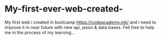 # My-first-ever-web-created-
My first web i created in bootcamp https://codeacademy.mk/ and i need to improve it in near future with new api, jason &amp; data bases. Fell free to help me in the process of my learning...
